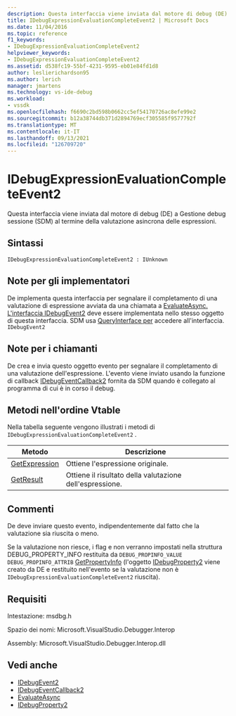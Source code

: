 ```yaml
---
description: Questa interfaccia viene inviata dal motore di debug (DE) a Gestione debug sessione (SDM) al termine della valutazione asincrona delle espressioni.
title: IDebugExpressionEvaluationCompleteEvent2 | Microsoft Docs
ms.date: 11/04/2016
ms.topic: reference
f1_keywords:
- IDebugExpressionEvaluationCompleteEvent2
helpviewer_keywords:
- IDebugExpressionEvaluationCompleteEvent2
ms.assetid: d538fc19-55bf-4231-9595-eb01e84fd1d8
author: leslierichardson95
ms.author: lerich
manager: jmartens
ms.technology: vs-ide-debug
ms.workload:
- vssdk
ms.openlocfilehash: f6690c2bd598b0662cc5ef54170726ac8efe99e2
ms.sourcegitcommit: b12a38744db371d2894769ecf305585f9577792f
ms.translationtype: MT
ms.contentlocale: it-IT
ms.lasthandoff: 09/13/2021
ms.locfileid: "126709720"
---
```

# <a name="idebugexpressionevaluationcompleteevent2"></a>IDebugExpressionEvaluationCompleteEvent2
Questa interfaccia viene inviata dal motore di debug (DE) a Gestione debug sessione (SDM) al termine della valutazione asincrona delle espressioni.

## <a name="syntax"></a>Sintassi

```
IDebugExpressionEvaluationCompleteEvent2 : IUnknown
```

## <a name="notes-for-implementers"></a>Note per gli implementatori
 De implementa questa interfaccia per segnalare il completamento di una valutazione di espressione avviata da una chiamata a [EvaluateAsync.](../../../extensibility/debugger/reference/idebugexpression2-evaluateasync.md) [L'interfaccia IDebugEvent2](../../../extensibility/debugger/reference/idebugevent2.md) deve essere implementata nello stesso oggetto di questa interfaccia. SDM usa [QueryInterface per](/cpp/atl/queryinterface) accedere all'interfaccia. `IDebugEvent2`

## <a name="notes-for-callers"></a>Note per i chiamanti
 De crea e invia questo oggetto evento per segnalare il completamento di una valutazione dell'espressione. L'evento viene inviato usando la funzione di callback [IDebugEventCallback2](../../../extensibility/debugger/reference/idebugeventcallback2.md) fornita da SDM quando è collegato al programma di cui è in corso il debug.

## <a name="methods-in-vtable-order"></a>Metodi nell'ordine Vtable
 Nella tabella seguente vengono illustrati i metodi di `IDebugExpressionEvaluationCompleteEvent2` .

|Metodo|Descrizione|
|------------|-----------------|
|[GetExpression](../../../extensibility/debugger/reference/idebugexpressionevaluationcompleteevent2-getexpression.md)|Ottiene l'espressione originale.|
|[GetResult](../../../extensibility/debugger/reference/idebugexpressionevaluationcompleteevent2-getresult.md)|Ottiene il risultato della valutazione dell'espressione.|

## <a name="remarks"></a>Commenti
 De deve inviare questo evento, indipendentemente dal fatto che la valutazione sia riuscita o meno.

 Se la valutazione non riesce, i flag e non verranno impostati nella struttura DEBUG_PROPERTY_INFO restituita da `DEBUG_PROPINFO_VALUE` `DEBUG_PROPINFO_ATTRIB` [GetPropertyInfo](../../../extensibility/debugger/reference/idebugproperty2-getpropertyinfo.md) (l'oggetto [IDebugProperty2](../../../extensibility/debugger/reference/idebugproperty2.md) [](../../../extensibility/debugger/reference/debug-property-info.md) viene creato da DE e restituito nell'evento se la valutazione non è `IDebugExpressionEvaluationCompleteEvent2` riuscita).

## <a name="requirements"></a>Requisiti
 Intestazione: msdbg.h

 Spazio dei nomi: Microsoft.VisualStudio.Debugger.Interop

 Assembly: Microsoft.VisualStudio.Debugger.Interop.dll

## <a name="see-also"></a>Vedi anche
- [IDebugEvent2](../../../extensibility/debugger/reference/idebugevent2.md)
- [IDebugEventCallback2](../../../extensibility/debugger/reference/idebugeventcallback2.md)
- [EvaluateAsync](../../../extensibility/debugger/reference/idebugexpression2-evaluateasync.md)
- [IDebugProperty2](../../../extensibility/debugger/reference/idebugproperty2.md)
